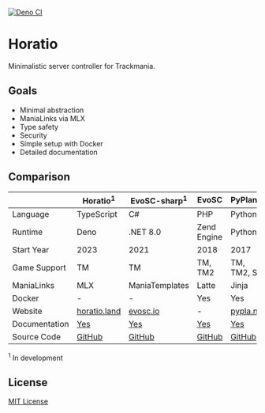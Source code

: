 [![Deno CI](https://github.com/NeKzor/horatio/actions/workflows/deno.yml/badge.svg)](https://github.com/NeKzor/horatio/actions/workflows/deno.yml)

# Horatio

Minimalistic server controller for Trackmania.

## Goals

- Minimal abstraction
- ManiaLinks via MLX
- Type safety
- Security
- Simple setup with Docker
- Detailed documentation

## Comparison

|               | Horatio<sup>1</sup>              | EvoSC-sharp<sup>1</sup>        | EvoSC                | PyPlanet                      | ManiaControl                             |
| ------------- | -------------------------------- | ------------------------------ | -------------------- | ----------------------------- | ---------------------------------------- |
| Language      | TypeScript                       | C#                             | PHP                  | Python                        | PHP                                      |
| Runtime       | Deno                             | .NET 8.0                       | Zend Engine          | Python3                       | Zend Engine                              |
| Start Year    | 2023                             | 2021                           | 2018                 | 2017                          | 2014                                     |
| Game Support  | TM                               | TM                             | TM, TM2              | TM, TM2, SM                   | TM, TM2, SM                              |
| ManiaLinks    | MLX                              | ManiaTemplates                 | Latte                | Jinja                         | FML                                      |
| Docker        | -                                | -                              | Yes                  | Yes                           | No                                       |
| Website       | [horatio.land][horation-website] | [evosc.io][evoscsharp-website] | -                    | [pypla.net][pyplanet-website] | [maniacontrol.com][maniacontrol-website] |
| Documentation | [Yes][horation-docs]             | [Yes][evoscsharp-docs]         | [Yes][evosc-docs]    | [Yes][pyplanet-docs]          | [Yes][maniacontrol-docs]                 |
| Source Code   | [GitHub][horation-docs]          | [GitHub][evoscsharp-docs]      | [GitHub][evosc-docs] | [GitHub][pyplanet-docs]       | [GitHub][maniacontrol-docs]              |

<sup>1</sup> In development

[horation-website]: https://horatio.land
[evoscsharp-website]: https://evosc.io
[pyplanet-website]: https://pypla.net
[maniacontrol-website]: https://maniacontrol.com
[horation-docs]: https://horatio.land/docs/intro
[evoscsharp-docs]: https://evosc.io/development/core
[evosc-docs]: https://github.com/EvoEsports/EvoSC/wiki/Installation
[pyplanet-docs]: https://pypla.net
[maniacontrol-docs]: https://maniacontrol.com/docs
[horation-source]: https://github.com/NeKzor/horatio
[evoscsharp-source]: https://github.com/EvoEsports/EvoSC
[evosc-source]: https://github.com/EvoEsports/EvoSC-sharp
[pyplanet-source]: https://github.com/PyPlanet/PyPlanet
[maniacontrol-source]: https://github.com/ManiaControl/ManiaControl

## License

[MIT License](./LICENSE)
